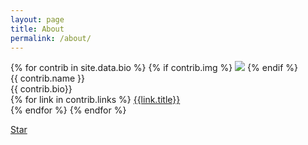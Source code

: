 ```yaml
---
layout: page
title: About
permalink: /about/
---
```


<div class="bio">
	{% for contrib in site.data.bio %}
		{% if contrib.img %}
			<img src="{{ contrib.img }}">
		{% endif %}
		<div class="name">{{ contrib.name }}</div>
		<div class="bio">{{ contrib.bio}}</div>
		{% for link in contrib.links %}
			<a href="{{link.link}}">{{link.title}}</a><br/>
		{% endfor %}			
	{% endfor %}
</div>

<a class="github-button" href="https://github.com/readywater/pitblog" data-style="mega" data-count-href="/readywater/pitblog" data-count-api="/repos/readywater/pitblog#stargazers_count" data-count-aria-label="# readywater on GitHub" aria-label="Star readywater/pitblog on GitHub">Star</a>
<script async defer src="https://buttons.github.io/buttons.js"></script>